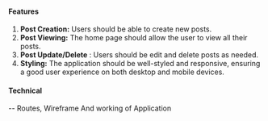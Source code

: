 #### Features

1. **Post Creation:** Users should be able to create new posts.
2. **Post Viewing:** The home page should allow the user to view all their posts.
3. **Post Update/Delete** : Users should be edit and delete posts as needed.
4. **Styling:** The application should be well-styled and responsive, ensuring a good user experience on both desktop and mobile devices.

#### Technical


-- Routes, Wireframe And working of Application
